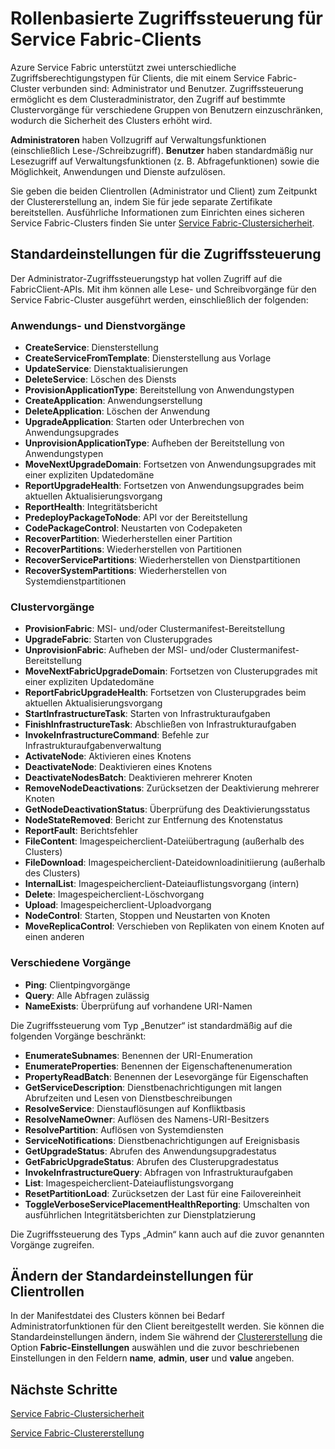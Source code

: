 
<properties
   pageTitle="Service Fabric-Clustersicherheit: Clientrollen | Microsoft Azure"
   description="Dieser Artikel beschreibt die zwei Clientrollen und die für die Rollen bereitgestellten Berechtigungen."
   services="service-fabric"
   documentationCenter=".net"
   authors="mani-ramaswamy"
   manager="coreysa"
   editor=""/>

<tags
   ms.service="service-fabric"
   ms.devlang="dotnet"
   ms.topic="article"
   ms.tgt_pltfrm="NA"
   ms.workload="NA"
   ms.date="09/14/2016"
   ms.author="subramar"/>



# Rollenbasierte Zugriffssteuerung für Service Fabric-Clients

Azure Service Fabric unterstützt zwei unterschiedliche Zugriffsberechtigungstypen für Clients, die mit einem Service Fabric-Cluster verbunden sind: Administrator und Benutzer. Zugriffssteuerung ermöglicht es dem Clusteradministrator, den Zugriff auf bestimmte Clustervorgänge für verschiedene Gruppen von Benutzern einzuschränken, wodurch die Sicherheit des Clusters erhöht wird.

**Administratoren** haben Vollzugriff auf Verwaltungsfunktionen (einschließlich Lese-/Schreibzugriff). **Benutzer** haben standardmäßig nur Lesezugriff auf Verwaltungsfunktionen (z. B. Abfragefunktionen) sowie die Möglichkeit, Anwendungen und Dienste aufzulösen.

Sie geben die beiden Clientrollen (Administrator und Client) zum Zeitpunkt der Clustererstellung an, indem Sie für jede separate Zertifikate bereitstellen. Ausführliche Informationen zum Einrichten eines sicheren Service Fabric-Clusters finden Sie unter [Service Fabric-Clustersicherheit](service-fabric-cluster-security.md).


## Standardeinstellungen für die Zugriffssteuerung


Der Administrator-Zugriffssteuerungstyp hat vollen Zugriff auf die FabricClient-APIs. Mit ihm können alle Lese- und Schreibvorgänge für den Service Fabric-Cluster ausgeführt werden, einschließlich der folgenden:


### Anwendungs- und Dienstvorgänge
* **CreateService**: Diensterstellung
* **CreateServiceFromTemplate**: Diensterstellung aus Vorlage
* **UpdateService**: Dienstaktualisierungen
* **DeleteService**: Löschen des Diensts
* **ProvisionApplicationType**: Bereitstellung von Anwendungstypen
* **CreateApplication**: Anwendungserstellung
* **DeleteApplication**: Löschen der Anwendung
* **UpgradeApplication**: Starten oder Unterbrechen von Anwendungsupgrades
* **UnprovisionApplicationType**: Aufheben der Bereitstellung von Anwendungstypen
* **MoveNextUpgradeDomain**: Fortsetzen von Anwendungsupgrades mit einer expliziten Updatedomäne
* **ReportUpgradeHealth**: Fortsetzen von Anwendungsupgrades beim aktuellen Aktualisierungsvorgang
* **ReportHealth**: Integritätsbericht
* **PredeployPackageToNode**: API vor der Bereitstellung
* **CodePackageControl**: Neustarten von Codepaketen
* **RecoverPartition**: Wiederherstellen einer Partition
* **RecoverPartitions**: Wiederherstellen von Partitionen
* **RecoverServicePartitions**: Wiederherstellen von Dienstpartitionen
* **RecoverSystemPartitions**: Wiederherstellen von Systemdienstpartitionen


### Clustervorgänge
* **ProvisionFabric**: MSI- und/oder Clustermanifest-Bereitstellung
* **UpgradeFabric**: Starten von Clusterupgrades
* **UnprovisionFabric**: Aufheben der MSI- und/oder Clustermanifest-Bereitstellung
* **MoveNextFabricUpgradeDomain**: Fortsetzen von Clusterupgrades mit einer expliziten Updatedomäne
* **ReportFabricUpgradeHealth**: Fortsetzen von Clusterupgrades beim aktuellen Aktualisierungsvorgang
* **StartInfrastructureTask**: Starten von Infrastrukturaufgaben
* **FinishInfrastructureTask**: Abschließen von Infrastrukturaufgaben
* **InvokeInfrastructureCommand**: Befehle zur Infrastrukturaufgabenverwaltung
* **ActivateNode**: Aktivieren eines Knotens
* **DeactivateNode**: Deaktivieren eines Knotens
* **DeactivateNodesBatch**: Deaktivieren mehrerer Knoten
* **RemoveNodeDeactivations**: Zurücksetzen der Deaktivierung mehrerer Knoten
* **GetNodeDeactivationStatus**: Überprüfung des Deaktivierungsstatus
* **NodeStateRemoved**: Bericht zur Entfernung des Knotenstatus
* **ReportFault**: Berichtsfehler
* **FileContent**: Imagespeicherclient-Dateiübertragung (außerhalb des Clusters)
* **FileDownload**: Imagespeicherclient-Dateidownloadinitiierung (außerhalb des Clusters)
* **InternalList**: Imagespeicherclient-Dateiauflistungsvorgang (intern)
* **Delete**: Imagespeicherclient-Löschvorgang
* **Upload**: Imagespeicherclient-Uploadvorgang
* **NodeControl**: Starten, Stoppen und Neustarten von Knoten
* **MoveReplicaControl**: Verschieben von Replikaten von einem Knoten auf einen anderen

### Verschiedene Vorgänge
* **Ping**: Clientpingvorgänge
* **Query**: Alle Abfragen zulässig
* **NameExists**: Überprüfung auf vorhandene URI-Namen



Die Zugriffssteuerung vom Typ „Benutzer“ ist standardmäßig auf die folgenden Vorgänge beschränkt:

* **EnumerateSubnames**: Benennen der URI-Enumeration
* **EnumerateProperties**: Benennen der Eigenschaftenenumeration
* **PropertyReadBatch**: Benennen der Lesevorgänge für Eigenschaften
* **GetServiceDescription**: Dienstbenachrichtigungen mit langen Abrufzeiten und Lesen von Dienstbeschreibungen
* **ResolveService**: Dienstauflösungen auf Konfliktbasis
* **ResolveNameOwner**: Auflösen des Namens-URI-Besitzers
* **ResolvePartition**: Auflösen von Systemdiensten
* **ServiceNotifications**: Dienstbenachrichtigungen auf Ereignisbasis
* **GetUpgradeStatus**: Abrufen des Anwendungsupgradestatus
* **GetFabricUpgradeStatus**: Abrufen des Clusterupgradestatus
* **InvokeInfrastructureQuery**: Abfragen von Infrastrukturaufgaben
* **List**: Imagespeicherclient-Dateiauflistungsvorgang
* **ResetPartitionLoad**: Zurücksetzen der Last für eine Failovereinheit
* **ToggleVerboseServicePlacementHealthReporting**: Umschalten von ausführlichen Integritätsberichten zur Dienstplatzierung

Die Zugriffssteuerung des Typs „Admin“ kann auch auf die zuvor genannten Vorgänge zugreifen.

## Ändern der Standardeinstellungen für Clientrollen

In der Manifestdatei des Clusters können bei Bedarf Administratorfunktionen für den Client bereitgestellt werden. Sie können die Standardeinstellungen ändern, indem Sie während der [Clustererstellung](service-fabric-cluster-creation-via-portal.md) die Option **Fabric-Einstellungen** auswählen und die zuvor beschriebenen Einstellungen in den Feldern **name**, **admin**, **user** und **value** angeben.

## Nächste Schritte

[Service Fabric-Clustersicherheit](service-fabric-cluster-security.md)

[Service Fabric-Clustererstellung](service-fabric-cluster-creation-via-portal.md)

<!---HONumber=AcomDC_0921_2016-->